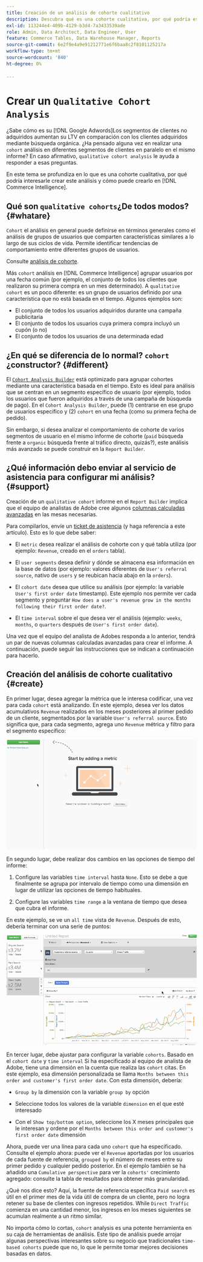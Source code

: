```yaml
---
title: Creación de un análisis de cohorte cualitativo
description: Descubra qué es una cohorte cualitativa, por qué podría estar interesado en crear este análisis y cómo puede crearlo en Commerce Intelligence.
exl-id: 113244e4-409b-4129-b3d4-7a3433539ade
role: Admin, Data Architect, Data Engineer, User
feature: Commerce Tables, Data Warehouse Manager, Reports
source-git-commit: 6e2f9e4a9e91212771e6f6baa8c2f8101125217a
workflow-type: tm+mt
source-wordcount: '840'
ht-degree: 0%

---
```


# Crear un `Qualitative Cohort Analysis`

¿Sabe cómo es su [!DNL Google Adwords]Los segmentos de clientes no adquiridos aumentan su LTV en comparación con los clientes adquiridos mediante búsqueda orgánica. ¿Ha pensado alguna vez en realizar una `cohort` análisis en diferentes segmentos de clientes en paralelo en el mismo informe? En caso afirmativo, `qualitative cohort analysis` le ayuda a responder a esas preguntas.

En este tema se profundiza en lo que es una cohorte cualitativa, por qué podría interesarle crear este análisis y cómo puede crearlo en [!DNL Commerce Intelligence].

## Qué son `qualitative cohorts`¿De todos modos? {#whatare}

`Cohort` el análisis en general puede definirse en términos generales como el análisis de grupos de usuarios que comparten características similares a lo largo de sus ciclos de vida. Permite identificar tendencias de comportamiento entre diferentes grupos de usuarios.

Consulte [análisis de cohorte](https://www.cohortanalysis.com/).

Más `cohort` análisis en [!DNL Commerce Intelligence] agrupar usuarios por una fecha común (por ejemplo, el conjunto de todos los clientes que realizaron su primera compra en un mes determinado). A `qualitative cohort` es un poco diferente: es un grupo de usuarios definido por una característica que no está basada en el tiempo. Algunos ejemplos son:

* El conjunto de todos los usuarios adquiridos durante una campaña publicitaria
* El conjunto de todos los usuarios cuya primera compra incluyó un cupón (o no)
* El conjunto de todos los usuarios de una determinada edad

## ¿En qué se diferencia de lo normal? `cohort` ¿constructor? {#different}

El [`Cohort Analysis Builder`](../dev-reports/cohort-rpt-bldr.md) está optimizado para agrupar cohortes mediante una característica basada en el tiempo. Esto es ideal para análisis que se centran en un segmento específico de usuario (por ejemplo, todos los usuarios que fueron adquiridos a través de una campaña de búsqueda de pago). En el `Cohort Analysis Builder`, puede (1) centrarse en ese grupo de usuarios específico y (2) `cohort` en una fecha (como su primera fecha de pedido).

Sin embargo, si desea analizar el comportamiento de cohorte de varios segmentos de usuario en el mismo informe de cohorte (`paid` búsqueda frente a `organic` búsqueda frente al tráfico directo, quizás?), este análisis más avanzado se puede construir en la `Report Builder`.

## ¿Qué información debo enviar al servicio de asistencia para configurar mi análisis? {#support}

Creación de un `qualitative cohort` informe en el `Report Builder` implica que el equipo de analistas de Adobe cree algunos [columnas calculadas avanzadas](../data-warehouse-mgr/creating-calculated-columns.md) en las mesas necesarias.

Para compilarlos, envíe un [ticket de asistencia](https://experienceleague.adobe.com/docs/commerce-knowledge-base/kb/troubleshooting/miscellaneous/mbi-service-policies.html) (y haga referencia a este artículo). Esto es lo que debe saber:

* El `metric` desea realizar el análisis de cohorte con y qué tabla utiliza (por ejemplo: `Revenue`, creado en el `orders` tabla).

* El `user segments` desea definir y dónde se almacena esa información en la base de datos (por ejemplo: valores diferentes de `User's referral source`, nativo de `users` y se reubican hacia abajo en la `orders`).

* El `cohort date` desea que utilice su análisis (por ejemplo: la variable `User's first order date` timestamp). Este ejemplo nos permite ver cada segmento y preguntar `How does a user's revenue grow in the months following their first order date?`.

* El `time interval` sobre el que desea ver el análisis (ejemplo: `weeks`, `months`, o `quarters` después de `User's first order date`).

Una vez que el equipo del analista de Adobes responda a lo anterior, tendrá un par de nuevas columnas calculadas avanzadas para crear el informe. A continuación, puede seguir las instrucciones que se indican a continuación para hacerlo.

## Creación del análisis de cohorte cualitativo {#create}

En primer lugar, desea agregar la métrica que le interesa codificar, una vez para cada `cohort` está analizando. En este ejemplo, desea ver los datos acumulativos `Revenue` realizados en los meses posteriores al primer pedido de un cliente, segmentados por la variable `User's referral source`. Esto significa que, para cada segmento, agrega uno `Revenue` métrica y filtro para el segmento específico:

![](../../assets/qualcohort1.gif)

En segundo lugar, debe realizar dos cambios en las opciones de tiempo del informe:

1. Configure las variables `time interval` hasta `None`. Esto se debe a que finalmente se agrupa por intervalo de tiempo como una dimensión en lugar de utilizar las opciones de tiempo habituales.

1. Configure las variables `time range` a la ventana de tiempo que desea que cubra el informe.

En este ejemplo, se ve un `all time` vista de `Revenue`. Después de esto, debería terminar con una serie de puntos:

![](../../assets/qualcohort2.gif)

En tercer lugar, debe ajustar para configurar la variable `cohorts`. Basado en el `cohort date` y `time interval` Si ha especificado al equipo de analista de Adobe, tiene una dimensión en la cuenta que realiza las `cohort` citas. En este ejemplo, esa dimensión personalizada se llama `Months between this order and customer's first order date`. Con esta dimensión, debería:

* `Group by` la dimensión con la variable `group by` opción

* Seleccione todos los valores de la variable `dimension` en el que esté interesado

* Con el `Show top/bottom option`, seleccione los X meses principales que le interesan y ordene por el `Months between this order and customer's first order date` dimensión

Ahora, puede ver una línea para cada uno `cohort` que ha especificado. Consulte el ejemplo ahora: puede ver el `Revenue` aportadas por los usuarios de cada fuente de referencia, `grouped by` el número de meses entre su primer pedido y cualquier pedido posterior. En el ejemplo también se ha añadido una `Cumulative perspective` para ver la `cohorts'` crecimiento agregado: consulte la tabla de resultados para obtener más granularidad.

¿Qué nos dice esto? Aquí, la fuente de referencia específica `Paid search` es útil en el primer mes de la vida útil de compra de un cliente, pero no logra retener su base de clientes con ingresos repetidos. While `Direct Traffic` comienza en una cantidad menor, los ingresos en los meses siguientes se acumulan realmente a un ritmo similar.

No importa cómo lo cortas, `cohort` analysis es una potente herramienta en su caja de herramientas de análisis. Este tipo de análisis puede arrojar algunas perspectivas interesantes sobre su negocio que tradicionales `time-based cohorts` puede que no, lo que le permite tomar mejores decisiones basadas en datos.
